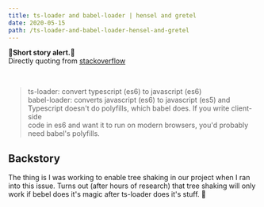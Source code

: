 ```yaml
---
title: ts-loader and babel-loader | hensel and gretel 
date: 2020-05-15
path: /ts-loader-and-babel-loader-hensel-and-gretel
---
```


 

**🚨Short story alert.🚨**<br/>
Directly quoting from [stackoverflow](https://stackoverflow.com/a/49624611/13142033)

<br />

> ts-loader: convert typescript (es6) to javascript (es6) <br/>
> babel-loader: converts javascript (es6) to javascript (es5) and Typescript doesn't do polyfills, which babel does. If you write client-side <br/>
> code in es6 and want it to run on modern browsers, you'd probably need babel's polyfills.<br/>

## Backstory

The thing is I was working to enable tree shaking in our project when I ran into this issue. Turns out (after hours of research) that tree shaking will only work if bebel does it's magic after ts-loader does it's stuff. 🤯
